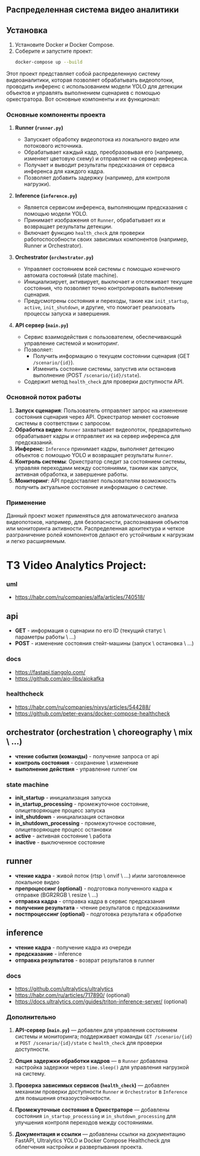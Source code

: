 ## Распределенная система видео аналитики

## Установка

1. Установите Docker и Docker Compose.
2. Соберите и запустите проект:
   ```bash
   docker-compose up --build
   ```


Этот проект представляет собой распределенную систему видеоаналитики, которая позволяет обрабатывать видеопотоки, проводить инференс с использованием модели YOLO для детекции объектов и управлять выполнением сценариев с помощью оркестратора. Вот основные компоненты и их функционал:

### Основные компоненты проекта

1. **Runner (`runner.py`)**  
   - Запускает обработку видеопотока из локального видео или потокового источника.
   - Обрабатывает каждый кадр, преобразовывая его (например, изменяет цветовую схему) и отправляет на сервер инференса.
   - Получает и выводит результаты предсказания от сервиса инференса для каждого кадра.
   - Позволяет добавить задержку (например, для контроля нагрузки).

2. **Inference (`inference.py`)**  
   - Является сервисом инференса, выполняющим предсказания с помощью модели YOLO.
   - Принимает изображения от `Runner`, обрабатывает их и возвращает результаты детекции.
   - Включает функцию `health_check` для проверки работоспособности своих зависимых компонентов (например, Runner и Orchestrator).

3. **Orchestrator (`orchestrator.py`)**  
   - Управляет состоянием всей системы с помощью конечного автомата состояний (state machine).
   - Инициализирует, активирует, выключает и отслеживает текущие состояния, что позволяет точно контролировать выполнение сценария.
   - Предусмотрены состояния и переходы, такие как `init_startup`, `active`, `init_shutdown`, и другие, что помогает реализовать процессы запуска и завершения.

4. **API сервер (`main.py`)**  
   - Сервис взаимодействия с пользователем, обеспечивающий управление системой и мониторинг.
   - Позволяет:
     - Получить информацию о текущем состоянии сценария (GET `/scenario/{id}`).
     - Изменить состояние системы, запустив или остановив выполнение (POST `/scenario/{id}/state`).
   - Содержит метод `health_check` для проверки доступности API.

### Основной поток работы

1. **Запуск сценария**: Пользователь отправляет запрос на изменение состояния сценария через API. Оркестратор меняет состояние системы в соответствии с запросом.
2. **Обработка видео**: `Runner` захватывает видеопоток, предварительно обрабатывает кадры и отправляет их на сервер инференса для предсказаний.
3. **Инференс**: `Inference` принимает кадры, выполняет детекцию объектов с помощью YOLO и возвращает результаты `Runner`.
4. **Контроль системы**: Оркестратор следит за состоянием системы, управляя переходами между состояниями, такими как запуск, активная обработка, и завершение работы.
5. **Мониторинг**: API предоставляет пользователям возможность получить актуальное состояние и информацию о системе.

### Применение

Данный проект может применяться для автоматического анализа видеопотоков, например, для безопасности, распознавания объектов или мониторинга активности. Распределенная архитектура и четкое разграничение ролей компонентов делают его устойчивым к нагрузкам и легко расширяемым.



# ТЗ Video Analytics Project:

### uml
- https://habr.com/ru/companies/alfa/articles/740518/

## api
- **GET** - информация о сценарии по его ID (текущий статус \ параметры работы \ ...)
- **POST** - изменение состояния стейт-машины (запуск \ остановка \ ...)
### docs
- https://fastapi.tiangolo.com/
- https://github.com/aio-libs/aiokafka
### healthcheck
- https://habr.com/ru/companies/nixys/articles/544288/
- https://github.com/peter-evans/docker-compose-healthcheck

## orchestrator (orchestration \ choreography \ mix \ ...)
- **чтение события (команды)** - получение запроса от api
- **контроль состояния** - сохранение \ изменение
- **выполнение действия** - управление runner`ом
### state machine
- **init_startup** - инициализация запуска
- **in_startup_processing** - промежуточное состояние, олицетворяющее процесс запуска
- **init_shutdown** - инициализация остановки
- **in_shutdown_processing** - промежуточное состояние, олицетворяющее процесс остановки
- **active** - активная состояние \ работа 
- **inactive** - выключенное состояние

## runner
- **чтение кадра** - живой поток (rtsp \ onvif \ ...) и\или заготовленное локальное видео
- **препроцессинг (optional)** - подготовка полученного кадра к отправке (BGR2RGB \ resize \ ...)
- **отправка кадра** - отправка кадра в сервис предсказания
- **получение результата** - чтение результатов с предсказаниями
- **постпроцессинг (optional)** - подготовка результата к обработке

## inference
- **чтение кадра** - получение кадра из очереди
- **предсказание** - inference
- **отправка результатов** - возврат результатов в runner
### docs
- https://github.com/ultralytics/ultralytics
- https://habr.com/ru/articles/717890/ (optional)
- https://docs.ultralytics.com/guides/triton-inference-server/ (optional)


### Дополнительно

1. **API-сервер (`main.py`)** — добавлен для управления состоянием системы и мониторинга; поддерживает команды `GET /scenario/{id}` и `POST /scenario/{id}/state` с `health_check` для проверки доступности.

2. **Опция задержки обработки кадров** — в `Runner` добавлена настройка задержки через `time.sleep()` для управления нагрузкой на систему.

3. **Проверка зависимых сервисов (`health_check`)** — добавлен механизм проверки доступности `Runner` и `Orchestrator` в `Inference` для повышения отказоустойчивости.

4. **Промежуточные состояния в Оркестраторе** — добавлены состояния `in_startup_processing` и `in_shutdown_processing` для улучшения контроля переходов между состояниями.

5. **Документация и ссылки** — добавлены ссылки на документацию FastAPI, Ultralytics YOLO и Docker Compose Healthcheck для облегчения настройки и развертывания проекта.